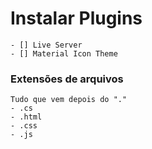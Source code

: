 #   Instalar Plugins
    - [] Live Server
    - [] Material Icon Theme

### Extensões de arquivos
    Tudo que vem depois do "."
    - .cs
    - .html
    - .css
    - .js